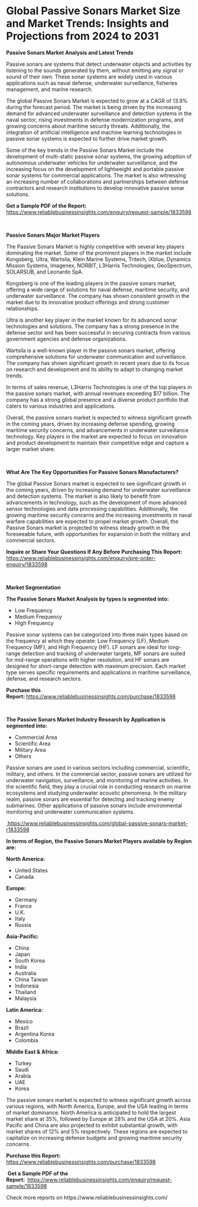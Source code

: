 <p><h1>Global Passive Sonars Market Size and Market Trends: Insights and Projections from 2024 to 2031</h1></p><p><strong>Passive Sonars Market Analysis and Latest Trends</strong></p>
<p><p>Passive sonars are systems that detect underwater objects and activities by listening to the sounds generated by them, without emitting any signal or sound of their own. These sonar systems are widely used in various applications such as naval defense, underwater surveillance, fisheries management, and marine research.</p><p>The global Passive Sonars Market is expected to grow at a CAGR of 13.9% during the forecast period. The market is being driven by the increasing demand for advanced underwater surveillance and detection systems in the naval sector, rising investments in defense modernization programs, and growing concerns about maritime security threats. Additionally, the integration of artificial intelligence and machine learning technologies in passive sonar systems is expected to further drive market growth.</p><p>Some of the key trends in the Passive Sonars Market include the development of multi-static passive sonar systems, the growing adoption of autonomous underwater vehicles for underwater surveillance, and the increasing focus on the development of lightweight and portable passive sonar systems for commercial applications. The market is also witnessing an increasing number of collaborations and partnerships between defense contractors and research institutions to develop innovative passive sonar solutions.</p></p>
<p><strong>Get a Sample PDF of the Report:&nbsp;</strong> <a href="https://www.reliablebusinessinsights.com/enquiry/request-sample/1833598">https://www.reliablebusinessinsights.com/enquiry/request-sample/1833598</a></p>
<p>&nbsp;</p>
<p><strong>Passive Sonars Major Market Players</strong></p>
<p><p>The Passive Sonars Market is highly competitive with several key players dominating the market. Some of the prominent players in the market include Kongsberg, Ultra, Wartsila, Klein Marine Systems, Tritech, iXblue, Dynamics Mission Systems, Imagenex, NORBIT, L3Harris Technologies, GeoSpectrum, SOLARSUB, and Leonardo SpA.</p><p>Kongsberg is one of the leading players in the passive sonars market, offering a wide range of solutions for naval defense, maritime security, and underwater surveillance. The company has shown consistent growth in the market due to its innovative product offerings and strong customer relationships. </p><p>Ultra is another key player in the market known for its advanced sonar technologies and solutions. The company has a strong presence in the defense sector and has been successful in securing contracts from various government agencies and defense organizations.</p><p>Wartsila is a well-known player in the passive sonars market, offering comprehensive solutions for underwater communication and surveillance. The company has shown significant growth in recent years due to its focus on research and development and its ability to adapt to changing market trends.</p><p>In terms of sales revenue, L3Harris Technologies is one of the top players in the passive sonars market, with annual revenues exceeding $17 billion. The company has a strong global presence and a diverse product portfolio that caters to various industries and applications.</p><p>Overall, the passive sonars market is expected to witness significant growth in the coming years, driven by increasing defense spending, growing maritime security concerns, and advancements in underwater surveillance technology. Key players in the market are expected to focus on innovation and product development to maintain their competitive edge and capture a larger market share.</p></p>
<p>&nbsp;</p>
<p><strong>What Are The Key Opportunities For Passive Sonars Manufacturers?</strong></p>
<p><p>The global Passive Sonars market is expected to see significant growth in the coming years, driven by increasing demand for underwater surveillance and detection systems. The market is also likely to benefit from advancements in technology, such as the development of more advanced sensor technologies and data processing capabilities. Additionally, the growing maritime security concerns and the increasing investments in naval warfare capabilities are expected to propel market growth. Overall, the Passive Sonars market is projected to witness steady growth in the foreseeable future, with opportunities for expansion in both the military and commercial sectors.</p></p>
<p><strong>Inquire or Share Your Questions If Any Before Purchasing This Report:</strong> <a href="https://www.reliablebusinessinsights.com/enquiry/pre-order-enquiry/1833598">https://www.reliablebusinessinsights.com/enquiry/pre-order-enquiry/1833598</a></p>
<p>&nbsp;</p>
<p><strong>Market Segmentation</strong></p>
<p><strong>The Passive Sonars Market Analysis by types is segmented into:</strong></p>
<p><ul><li>Low Frequency</li><li>Medium Frequency</li><li>High Frequency</li></ul></p>
<p><p>Passive sonar systems can be categorized into three main types based on the frequency at which they operate: Low Frequency (LF), Medium Frequency (MF), and High Frequency (HF). LF sonars are ideal for long-range detection and tracking of underwater targets, MF sonars are suited for mid-range operations with higher resolution, and HF sonars are designed for short-range detection with maximum precision. Each market type serves specific requirements and applications in maritime surveillance, defense, and research sectors.</p></p>
<p><strong>Purchase this Report:&nbsp;</strong><a href="https://www.reliablebusinessinsights.com/purchase/1833598">https://www.reliablebusinessinsights.com/purchase/1833598</a></p>
<p>&nbsp;</p>
<p><strong>The Passive Sonars Market Industry Research by Application is segmented into:</strong></p>
<p><ul><li>Commercial Area</li><li>Scientific Area</li><li>Military Area</li><li>Others</li></ul></p>
<p><p>Passive sonars are used in various sectors including commercial, scientific, military, and others. In the commercial sector, passive sonars are utilized for underwater navigation, surveillance, and monitoring of marine activities. In the scientific field, they play a crucial role in conducting research on marine ecosystems and studying underwater acoustic phenomena. In the military realm, passive sonars are essential for detecting and tracking enemy submarines. Other applications of passive sonars include environmental monitoring and underwater communication systems.</p></p>
<p><a href="https://www.reliablebusinessinsights.com/global-passive-sonars-market-r1833598">&nbsp;https://www.reliablebusinessinsights.com/global-passive-sonars-market-r1833598</a></p>
<p><strong>In terms of Region, the Passive Sonars Market Players available by Region are:</strong></p>
<p>
    <p> <strong> North America: </strong>
        <ul>
            <li>United States</li>
            <li>Canada</li>
        </ul>
        </p> 
    <p> <strong> Europe: </strong>
        <ul>
            <li>Germany</li>
            <li>France</li>
            <li>U.K.</li>
            <li>Italy</li>
            <li>Russia</li>
        </ul>
        </p> 
    <p> <strong> Asia-Pacific: </strong>
        <ul>
            <li>China</li>
            <li>Japan</li>
            <li>South Korea</li>
            <li>India</li>
            <li>Australia</li>
            <li>China Taiwan</li>
            <li>Indonesia</li>
            <li>Thailand</li>
            <li>Malaysia</li>
        </ul>
        </p> 
    <p> <strong> Latin America: </strong>
        <ul>
            <li>Mexico</li>
            <li>Brazil</li>
            <li>Argentina Korea</li>
            <li>Colombia</li>
        </ul>
        </p> 
    <p> <strong> Middle East & Africa: </strong>
        <ul>
            <li>Turkey</li>
            <li>Saudi</li>
            <li>Arabia</li>
            <li>UAE</li>
            <li>Korea</li>
        </ul>
    </p>
    </p>
<p><p>The passive sonars market is expected to witness significant growth across various regions, with North America, Europe, and the USA leading in terms of market dominance. North America is anticipated to hold the largest market share at 35%, followed by Europe at 28% and the USA at 20%. Asia Pacific and China are also projected to exhibit substantial growth, with market shares of 12% and 5% respectively. These regions are expected to capitalize on increasing defense budgets and growing maritime security concerns.</p></p>
<p><strong>Purchase this Report: </strong><a href="https://www.reliablebusinessinsights.com/purchase/1833598">https://www.reliablebusinessinsights.com/purchase/1833598</a></p>
<p>&nbsp;<strong>Get a Sample PDF of the Report:&nbsp;&nbsp;</strong><a href="https://www.reliablebusinessinsights.com/enquiry/request-sample/1833598">https://www.reliablebusinessinsights.com/enquiry/request-sample/1833598</a></p>
<p><strong></strong></p>
<p>Check more reports on https://www.reliablebusinessinsights.com/</p>